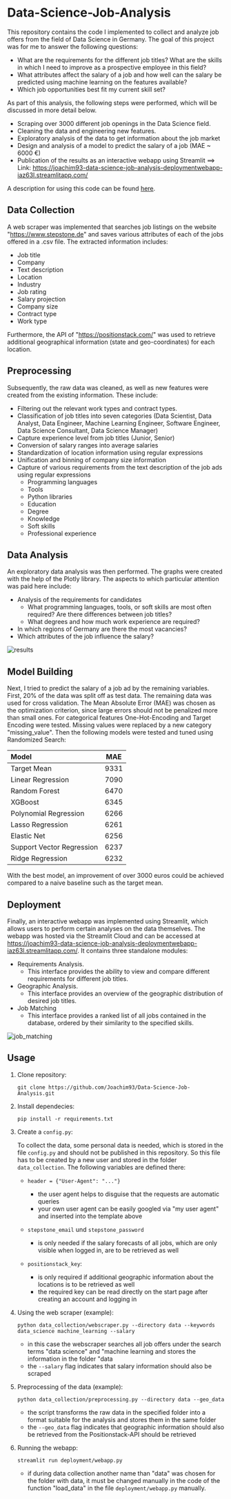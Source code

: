 # Data-Science-Job-Analysis

This repository contains the code I implemented to collect and analyze job offers from the field of Data Science in 
Germany. The goal of this project was for me to answer the following questions:
- What are the requirements for the different job titles? What are the skills in which I need to improve as a 
prospective employee in this field?
- What attributes affect the salary of a job and how well can the salary be predicted using machine learning on the 
features available?
- Which job opportunities best fit my current skill set?

As part of this analysis, the following steps were performed, which will be discussed in more detail below.
- Scraping over 3000 different job openings in the Data Science field.
- Cleaning the data and engineering new features.
- Exploratory analysis of the data to get information about the job market
- Design and analysis of a model to predict the salary of a job (MAE ~ 6000 €)
- Publication of the results as an interactive webapp using Streamlit ==> 
Link: https://joachim93-data-science-job-analysis-deploymentwebapp-iaz63l.streamlitapp.com/

A description for using this code can be found [here](#usage).


## Data Collection

A web scraper was implemented that searches job listings on the website "https://www.stepstone.de" and saves various 
attributes of each of the jobs offered in a .csv file. The extracted information includes:
- Job title
- Company
- Text description
- Location
- Industry
- Job rating
- Salary projection
- Company size
- Contract type
- Work type

Furthermore, the API of "https://positionstack.com/" was used to retrieve additional geographical information (state 
and geo-coordinates) for each location.


## Preprocessing

Subsequently, the raw data was cleaned, as well as new features were created from the existing information. 
These include:
- Filtering out the relevant work types and contract types.
- Classification of job titles into seven categories (Data Scientist, Data Analyst, Data Engineer, 
Machine Learning Engineer, Software Engineer, Data Science Consultant, Data Science Manager)
- Capture experience level from job titles (Junior, Senior)
- Conversion of salary ranges into average salaries
- Standardization of location information using regular expressions
- Unification and binning of company size information
- Capture of various requirements from the text description of the job ads using regular expressions 
    - Programming languages
    - Tools
    - Python libraries
    - Education
    - Degree
    - Knowledge
    - Soft skills
    - Professional experience
    

## Data Analysis

An exploratory data analysis was then performed. The graphs were created with the help of the Plotly library. 
The aspects to which particular attention was paid here include:
- Analysis of the requirements for candidates
    - What programming languages, tools, or soft skills are most often required? Are there differences between job titles?
    - What degrees and how much work experience are required?
- In which regions of Germany are there the most vacancies?
- Which attributes of the job influence the salary?

![results](https://user-images.githubusercontent.com/38660103/192770654-20232ba0-dd16-4afa-9131-ae1d11b00ea0.png)


## Model Building

Next, I tried to predict the salary of a job ad by the remaining variables. First, 20% of the data was split off as 
test data. The remaining data was used for cross validation. The Mean Absolute Error (MAE) was chosen as the 
optimization criterion, since large errors should not be penalized more than small ones. For categorical features 
One-Hot-Encoding and Target Encoding were tested. Missing values were replaced by a new category "missing_value". 
Then the following models were tested and tuned using Randomized Search:

|Model                      |MAE    |
|:--------------------------|:-----:|
|Target Mean                |9331   |
|Linear Regression          |7090   |
|Random Forest              |6470   |
|XGBoost                    |6345   |
|Polynomial Regression      |6266   |
|Lasso Regression           |6261   |
|Elastic Net                |6256   |
|Support Vector Regression  |6237   |
|Ridge Regression           |6232   |

With the best model, an improvement of over 3000 euros could be achieved compared to a naive baseline such as the target 
mean.


## Deployment

Finally, an interactive webapp was implemented using Streamlit, which allows users to perform certain analyses on the 
data themselves. The webapp was hosted via the Streamlit Cloud and can be accessed at 
https://joachim93-data-science-job-analysis-deploymentwebapp-iaz63l.streamlitapp.com/. It contains three standalone 
modules:
- Requirements Analysis.
    - This interface provides the ability to view and compare different requirements for different job titles.
- Geographic Analysis.
    - This interface provides an overview of the geographic distribution of desired job titles.
- Job Matching
    - This interface provides a ranked list of all jobs contained in the database, ordered by their similarity to the specified skills.

![job_matching](https://user-images.githubusercontent.com/38660103/193302405-3bf6e07f-d2ae-43e5-9444-316062ec55b5.PNG)

## Usage

1. Clone repository: 
    ````
    git clone https://github.com/Joachim93/Data-Science-Job-Analysis.git
    ````
   
2. Install dependecies:
    ````
    pip install -r requirements.txt
    ````
   
3. Create a ``config.py``:

    To collect the data, some personal data is needed, which is stored in the file ``config.py`` and should not be 
    published in this repository. So this file has to be created by a new user and stored in the folder 
    ``data_collection``. The following variables are defined there:
    
    - ``header = {"User-Agent": "..."}``
        - the user agent helps to disguise that the requests are automatic queries
        - your own user agent can be easily googled via "my user agent" and inserted into the template above

    - ``stepstone_email`` und ``stepstone_password``
        - is only needed if the salary forecasts of all jobs, which are only visible when logged in, are to be 
        retrieved as well
        
    - ``positionstack_key``:
        - is only required if additional geographic information about the locations is to be retrieved as well
        - the required key can be read directly on the start page after creating an account and logging in
        
4. Using the web scraper (example):
    ````
    python data_collection/webscraper.py --directory data --keywords data_science machine_learning --salary
    ````
    - in this case the webscraper searches all job offers under the search terms "data science" and "machine learning 
    and stores the information in the folder "data
    - the ``--salary`` flag indicates that salary information should also be scraped
    
5. Preprocessing of the data (example):
    ````
    python data_collection/preprocessing.py --directory data --geo_data
    ````
    - the script transforms the raw data in the specified folder into a format suitable for the analysis and stores 
    them in the same folder
    - the ``--geo_data`` flag indicates that geographic information should also be retrieved from the Positionstack-API
    should be retrieved
    
6. Running the webapp:
    ````
    streamlit run deployment/webapp.py
    ````
    - if during data collection another name than "data" was chosen for the folder with data, it must be changed 
    manually in the code of the function "load_data" in the file ``deployment/webapp.py`` manually.
